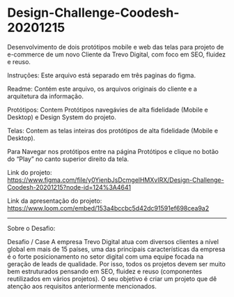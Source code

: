 # Design-Challenge-Coodesh-20201215

Desenvolvimento de dois protótipos mobile e web das telas para projeto de e-commerce de um novo Cliente da Trevo Digital, com foco em SEO, fluidez e reuso.

Instruções:
Este arquivo está separado em três paginas do figma.

Readme: Contém este arquivo, os arquivos originais do cliente e a arquitetura da informação. 

Protótipos: Contem Protótipos navegávies de alta fidelidade (Mobile e Desktop) e Design System do projeto.

Telas: Contem as telas inteiras dos protótipos de alta fidelidade (Mobile e Desktop).


Para Navegar nos protótipos entre na página Protótipos e clique no botão do “Play” no canto superior direito da tela.

Link do projeto: https://www.figma.com/file/y0YienbJsDcmgelHMXvIRX/Design-Challenge-Coodesh-20201215?node-id=124%3A4641

Link da apresentação do projeto: https://www.loom.com/embed/153a4bccbc5d42dc91591ef698cea9a2

---------
Sobre o Desafio:

Desafio / Case
A empresa Trevo Digital atua com diversos clientes a nível global em mais de 15 países, uma das principais características da empresa é o forte posicionamento no setor digital com uma equipe focada na geração de leads de qualidade.
Por isso, todos os projetos devem ser muito bem estruturados pensando em SEO, fluidez e reuso (componentes reutilizados em vários projetos).
O seu objetivo é criar um projeto que dê atenção aos requisitos anteriormente mencionados.



